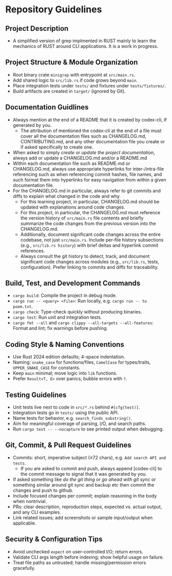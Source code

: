 # Repository Guidelines

## Project Description
- A simplified version of grep implmented in RUST mainly to learn the mechanics of RUST around CLI applications. It is a work in progress.

## Project Structure & Module Organization
- Root binary crate `minigrep` with entrypoint at `src/main.rs`.
- Add shared logic to `src/lib.rs` if code grows beyond `main`.
- Place integration tests under `tests/` and fixtures under `tests/fixtures/`.
- Build artifacts are created in `target/` (ignored by Git).

## Documentation Guidlines
- Always mention at the end of a README that it is created by codex-cli, if generated by you.
    - The attribution of mentioned the codex-cli at the end of a file must cover all the documentation files such as CHANGELOG.md, CONTRIBUTING.md, and any other documentation file you create or if asked specifically to create one.
- When asked to simply *create or update the project documentation*, always add or update a CHANGELOG.md and/or a README.md
- Within each documentation file such as README.md or CHANGELOG.md, always use appropriate hyperlinks for inter-/intra-file referencing such as when referencing commit hashes, file names, and such format them into hyperlinks for easy navigation from within a given documentation file.
- For the CHANGELOG.md in particular, always refer to git commits and diffs to explain what changed in the code and why.
    - For this learning project, in particular, CHANGELOG.md should be updated with explanations around code changes.
    - For this project, in particular, the CHANGELOG.md must reference the version history of `src/main.rs` file contents and briefly summarize the code changes from the previous version into the CHANGELOG.md.
    - Additionally, document significant code changes across the entire codebase, not just `src/main.rs`. Include per‑file history subsections (e.g., `src/lib.rs history`) with brief deltas and hyperlink commit references.
    - Always consult the git history to detect, track, and document significant code changes across modules (e.g., `src/lib.rs`, tests, configuration). Prefer linking to commits and diffs for traceability.

## Build, Test, and Development Commands
- `cargo build`:
  Compile the project in debug mode.
- `cargo run -- <query> <file>`:
  Run locally, e.g. `cargo run -- to poem.txt`.
- `cargo check`:
  Type-check quickly without producing binaries.
- `cargo test`:
  Run unit and integration tests.
- `cargo fmt --all` and `cargo clippy --all-targets --all-features`:
  Format and lint; fix warnings before pushing.

## Coding Style & Naming Conventions
- Use Rust 2024 edition defaults; 4-space indentation.
- Naming: `snake_case` for functions/files, `CamelCase` for types/traits, `UPPER_SNAKE_CASE` for constants.
- Keep `main` minimal; move logic into `lib` functions.
- Prefer `Result<T, E>` over panics; bubble errors with `?`.

## Testing Guidelines
- Unit tests live next to code in `src/*.rs` behind `#[cfg(test)]`.
- Integration tests go in `tests/` using the public API.
- Name tests for behavior, e.g. `search_finds_substring()`.
- Aim for meaningful coverage of parsing, I/O, and search paths.
- Run `cargo test -- --nocapture` to see printed output when debugging.

## Git, Commit, & Pull Request Guidelines
- Commits: short, imperative subject (≤72 chars), e.g. `Add search API and tests`.
    - If you are asked to commit and push, always append [codex-cli] to the commit message to signal that it was generated by you.
- If asked something like *do the git thing* or *go ahead with git sync* or something similar around git sync and backup etc then commit the changes and push to github.
- Include focused changes per commit; explain reasoning in the body when nontrivial.
- PRs: clear description, reproduction steps, expected vs. actual output, and any CLI examples.
- Link related issues; add screenshots or sample input/output when applicable.

## Security & Configuration Tips
- Avoid unchecked `expect` on user-controlled I/O; return errors.
- Validate CLI args length before indexing; show helpful usage on failure.
- Treat file paths as untrusted; handle missing/permission errors gracefully.
